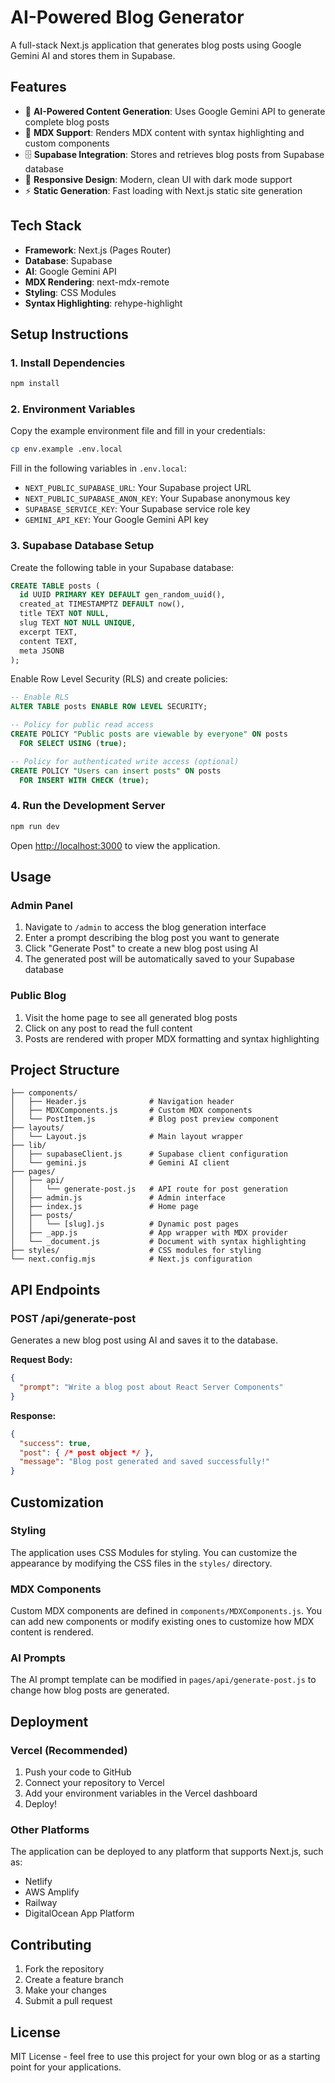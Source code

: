 # AI-Powered Blog Generator

A full-stack Next.js application that generates blog posts using Google Gemini AI and stores them in Supabase.

## Features

- 🤖 **AI-Powered Content Generation**: Uses Google Gemini API to generate complete blog posts
- 📝 **MDX Support**: Renders MDX content with syntax highlighting and custom components
- 🗄️ **Supabase Integration**: Stores and retrieves blog posts from Supabase database
- 🎨 **Responsive Design**: Modern, clean UI with dark mode support
- ⚡ **Static Generation**: Fast loading with Next.js static site generation

## Tech Stack

- **Framework**: Next.js (Pages Router)
- **Database**: Supabase
- **AI**: Google Gemini API
- **MDX Rendering**: next-mdx-remote
- **Styling**: CSS Modules
- **Syntax Highlighting**: rehype-highlight

## Setup Instructions

### 1. Install Dependencies

```bash
npm install
```

### 2. Environment Variables

Copy the example environment file and fill in your credentials:

```bash
cp env.example .env.local
```

Fill in the following variables in `.env.local`:

- `NEXT_PUBLIC_SUPABASE_URL`: Your Supabase project URL
- `NEXT_PUBLIC_SUPABASE_ANON_KEY`: Your Supabase anonymous key
- `SUPABASE_SERVICE_KEY`: Your Supabase service role key
- `GEMINI_API_KEY`: Your Google Gemini API key

### 3. Supabase Database Setup

Create the following table in your Supabase database:

```sql
CREATE TABLE posts (
  id UUID PRIMARY KEY DEFAULT gen_random_uuid(),
  created_at TIMESTAMPTZ DEFAULT now(),
  title TEXT NOT NULL,
  slug TEXT NOT NULL UNIQUE,
  excerpt TEXT,
  content TEXT,
  meta JSONB
);
```

Enable Row Level Security (RLS) and create policies:

```sql
-- Enable RLS
ALTER TABLE posts ENABLE ROW LEVEL SECURITY;

-- Policy for public read access
CREATE POLICY "Public posts are viewable by everyone" ON posts
  FOR SELECT USING (true);

-- Policy for authenticated write access (optional)
CREATE POLICY "Users can insert posts" ON posts
  FOR INSERT WITH CHECK (true);
```

### 4. Run the Development Server

```bash
npm run dev
```

Open [http://localhost:3000](http://localhost:3000) to view the application.

## Usage

### Admin Panel

1. Navigate to `/admin` to access the blog generation interface
2. Enter a prompt describing the blog post you want to generate
3. Click "Generate Post" to create a new blog post using AI
4. The generated post will be automatically saved to your Supabase database

### Public Blog

1. Visit the home page to see all generated blog posts
2. Click on any post to read the full content
3. Posts are rendered with proper MDX formatting and syntax highlighting

## Project Structure

```
├── components/
│   ├── Header.js              # Navigation header
│   ├── MDXComponents.js       # Custom MDX components
│   └── PostItem.js            # Blog post preview component
├── layouts/
│   └── Layout.js              # Main layout wrapper
├── lib/
│   ├── supabaseClient.js      # Supabase client configuration
│   └── gemini.js              # Gemini AI client
├── pages/
│   ├── api/
│   │   └── generate-post.js   # API route for post generation
│   ├── admin.js               # Admin interface
│   ├── index.js               # Home page
│   ├── posts/
│   │   └── [slug].js          # Dynamic post pages
│   ├── _app.js                # App wrapper with MDX provider
│   └── _document.js           # Document with syntax highlighting
├── styles/                    # CSS modules for styling
└── next.config.mjs            # Next.js configuration
```

## API Endpoints

### POST /api/generate-post

Generates a new blog post using AI and saves it to the database.

**Request Body:**
```json
{
  "prompt": "Write a blog post about React Server Components"
}
```

**Response:**
```json
{
  "success": true,
  "post": { /* post object */ },
  "message": "Blog post generated and saved successfully!"
}
```

## Customization

### Styling

The application uses CSS Modules for styling. You can customize the appearance by modifying the CSS files in the `styles/` directory.

### MDX Components

Custom MDX components are defined in `components/MDXComponents.js`. You can add new components or modify existing ones to customize how MDX content is rendered.

### AI Prompts

The AI prompt template can be modified in `pages/api/generate-post.js` to change how blog posts are generated.

## Deployment

### Vercel (Recommended)

1. Push your code to GitHub
2. Connect your repository to Vercel
3. Add your environment variables in the Vercel dashboard
4. Deploy!

### Other Platforms

The application can be deployed to any platform that supports Next.js, such as:
- Netlify
- AWS Amplify
- Railway
- DigitalOcean App Platform

## Contributing

1. Fork the repository
2. Create a feature branch
3. Make your changes
4. Submit a pull request

## License

MIT License - feel free to use this project for your own blog or as a starting point for your applications.
